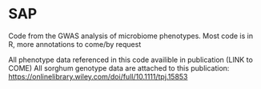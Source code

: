 # SAP
Code from the GWAS analysis of microbiome phenotypes. Most code is in R, more annotations to come/by request


All phenotype data referenced in this code availible in publication (LINK to COME)
All sorghum genotype data are attached to this publication: https://onlinelibrary.wiley.com/doi/full/10.1111/tpj.15853

